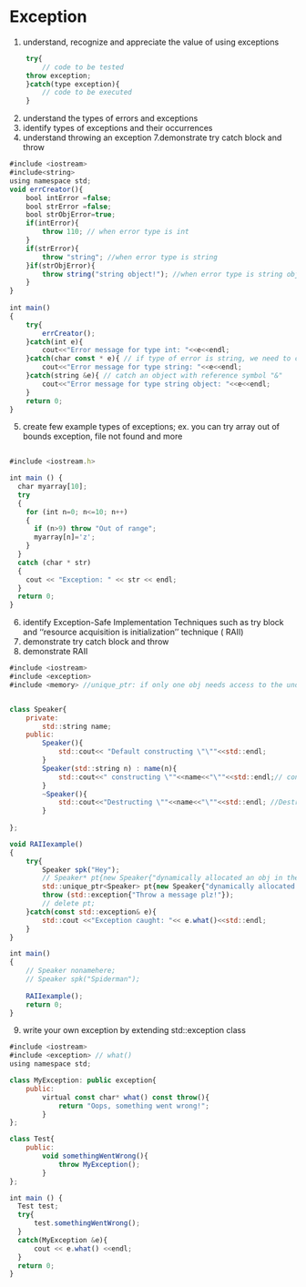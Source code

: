 # Exception




1. understand, recognize and appreciate the value of using exceptions 
```javascript
    try{
        // code to be tested
	throw exception;
    }catch(type exception){
        // code to be executed 
    }

```



2. understand the types of errors and exceptions
3. identify types of exceptions and their occurrences
4. understand throwing an exception
7.demonstrate try catch block and throw
```javascript
#include <iostream>
#include<string> 
using namespace std;
void errCreator(){
    bool intError =false;
    bool strError =false;
    bool strObjError=true;
    if(intError){
        throw 110; // when error type is int 
    }
    if(strError){
        throw "string"; //when error type is string  
    }if(strObjError){
        throw string("string object!"); //when error type is string object created by string class
    }
}
 
int main()
{
    try{
        errCreator();
    }catch(int e){
        cout<<"Error message for type int: "<<e<<endl;
    }catch(char const * e){ // if type of error is string, we need to catch it w/ char const *(pointer) 
        cout<<"Error message for type string: "<<e<<endl;
    }catch(string &e){ // catch an object with reference symbol "&"
        cout<<"Error message for type string object: "<<e<<endl;
    }
    return 0;
}

```

5. create few example types of  exceptions; ex. you can try array out of bounds exception, file not found and more
```javascript
 
#include <iostream.h>

int main () {
  char myarray[10];
  try
  {
    for (int n=0; n<=10; n++)
    {
      if (n>9) throw "Out of range";
      myarray[n]='z';
    }
  }
  catch (char * str)
  {
    cout << "Exception: " << str << endl;
  }
  return 0;
}

```

6. identify Exception-Safe Implementation Techniques such as try block and ‘‘resource acquisition is initialization’’ technique ( RAII)
7. demonstrate try catch block and throw
8. demonstrate RAII
```javascript
#include <iostream>
#include <exception>
#include <memory> //unique_ptr: if only one obj needs access to the underlying pointer  (smart pointer)


class Speaker{
    private:
        std::string name;
    public:
        Speaker(){
            std::cout<< "Default constructing \"\""<<std::endl;   
        }
        Speaker(std::string n) : name(n){
            std::cout<<" constructing \""<<name<<"\""<<std::endl;// constructor acquires resorce
        }
        ~Speaker(){
            std::cout<<"Destructing \""<<name<<"\""<<std::endl; //Destructor releases resource
        }
    
};

void RAIIexample()
{
    try{
        Speaker spk("Hey");
        // Speaker* pt{new Speaker{"dynamically allocated an obj in the heap"}};      //raw pointer doesn't have a destructor, so manual deletion is required
        std::unique_ptr<Speaker> pt{new Speaker{"dynamically allocated an obj in the heap"}}; // unique pointer comes with a destructor, so we don't need to manually delete it
        throw (std::exception{"Throw a message plz!"});
        // delete pt;
    }catch(const std::exception& e){
        std::cout <<"Exception caught: "<< e.what()<<std::endl;
    }
}

int main()
{
    // Speaker nonamehere;
    // Speaker spk("Spiderman");
    
    RAIIexample();
    return 0;
}

```


9. write your own exception by extending std::exception class
```javascript
#include <iostream>
#include <exception> // what()
using namespace std;

class MyException: public exception{
    public:
        virtual const char* what() const throw(){
            return "Oops, something went wrong!";
        }
};

class Test{
    public:
        void somethingWentWrong(){
            throw MyException();
        }
};

int main () {
  Test test;
  try{
      test.somethingWentWrong();
  }
  catch(MyException &e){
      cout << e.what() <<endl; 
  }
  return 0;
}
```
